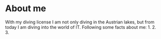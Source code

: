 # About me
With my diving license I am not only diving in the Austrian lakes, but from today I am diving into the world of IT.
Following some facts about me:
1.
2.
3.
